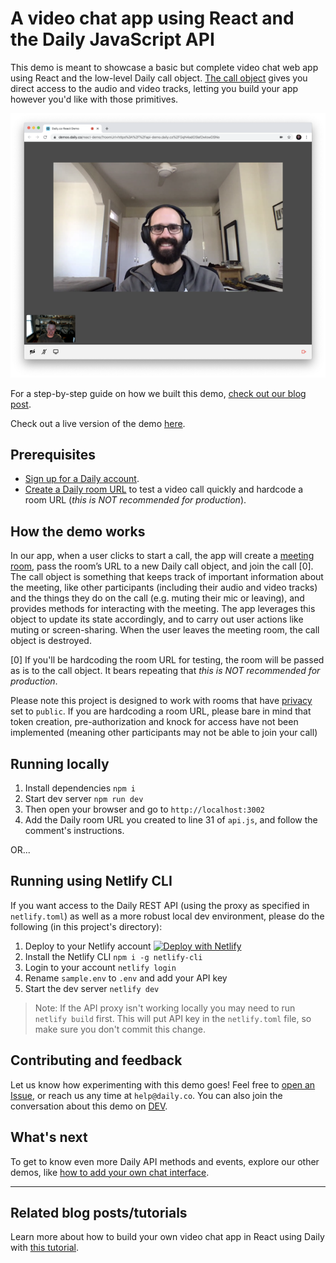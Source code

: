 # A video chat app using React and the Daily JavaScript API

This demo is meant to showcase a basic but complete video chat web app using React and the low-level Daily call object. [The call object](https://docs.daily.co/docs/build-a-custom-video-chat-interface#daily-call-object) gives you direct access to the audio and video tracks, letting you build your app however you'd like with those primitives.

![Two participants on a video chat call](./screenshot-react-demo.png)

For a step-by-step guide on how we built this demo, [check out our blog post](https://www.daily.co/blog/building-a-custom-video-chat-app-with-react/).

Check out a live version of the demo [here](https://call-object-react.netlify.app/).

## Prerequisites

- [Sign up for a Daily account](https://dashboard.daily.co/signup).
- [Create a Daily room URL](https://help.daily.co/en/articles/4202139-creating-and-viewing-rooms) to test a video call quickly and hardcode a room URL (_this is NOT recommended for production_).

## How the demo works

In our app, when a user clicks to start a call, the app will create a [meeting room](https://docs.daily.co/reference#rooms), pass the room’s URL to a new Daily call object, and join the call [0]. The call object is something that keeps track of important information about the meeting, like other participants (including their audio and video tracks) and the things they do on the call (e.g. muting their mic or leaving), and provides methods for interacting with the meeting. The app leverages this object to update its state accordingly, and to carry out user actions like muting or screen-sharing. When the user leaves the meeting room, the call object is destroyed.

[0] If you'll be hardcoding the room URL for testing, the room will be passed as is to the call object. It bears repeating that _this is NOT recommended for production_.

Please note this project is designed to work with rooms that have [privacy](https://www.daily.co/blog/intro-to-room-access-control/) set to `public`. If you are hardcoding a room URL, please bare in mind that token creation, pre-authorization and knock for access have not been implemented (meaning other participants may not be able to join your call)

## Running locally

1. Install dependencies `npm i`
2. Start dev server `npm run dev`
3. Then open your browser and go to `http://localhost:3002`
4. Add the Daily room URL you created to line 31 of `api.js`, and follow the comment's instructions.

OR...

## Running using Netlify CLI

If you want access to the Daily REST API (using the proxy as specified in `netlify.toml`) as well as a more robust local dev environment, please do the following (in this project's directory):

1. Deploy to your Netlify account
   [![Deploy with Netlify](https://www.netlify.com/img/deploy/button.svg)](https://app.netlify.com/start/deploy?repository=https://github.com/daily-demos/call-object-react)
2. Install the Netlify CLI `npm i -g netlify-cli`
3. Login to your account `netlify login`
4. Rename `sample.env` to `.env` and add your API key
5. Start the dev server `netlify dev`

> Note: If the API proxy isn't working locally you may need to run `netlify build` first. This will put API key in the `netlify.toml` file, so make sure you don't commit this change.

## Contributing and feedback

Let us know how experimenting with this demo goes! Feel free to [open an Issue](https://github.com/daily-demos/call-object-react/issues), or reach us any time at `help@daily.co`. You can also join the conversation about this demo on [DEV](https://dev.to/trydaily/build-a-video-chat-app-in-minutes-with-react-and-daily-js-481c).

## What's next

To get to know even more Daily API methods and events, explore our other demos, like [how to add your own chat interface](https://github.com/daily-co/daily-demos/tree/main/static-demos/simple-chat-demo).

---

## Related blog posts/tutorials

Learn more about how to build your own video chat app in React using Daily with [this tutorial](https://www.daily.co/blog/building-a-custom-video-chat-app-with-react/).
